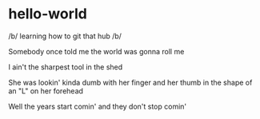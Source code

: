 # hello-world
/b/ learning how to git that hub /b/


Somebody once told me the world was gonna roll me

I ain't the sharpest tool in the shed

She was lookin' kinda dumb with her finger and her thumb in the shape of an "L" on her forehead

Well the years start comin' and they don't stop comin'
